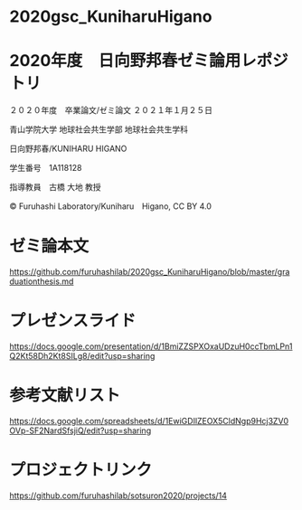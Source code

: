 # 2020gsc_KuniharuHigano

# 2020年度　日向野邦春ゼミ論用レポジトリ


２０２０年度　卒業論文/ゼミ論文  ２０２１年１月２５日

青山学院大学 地球社会共生学部 地球社会共生学科

日向野邦春/KUNIHARU HIGANO

学生番号　1A118128

指導教員　古橋 大地 教授

© Furuhashi Laboratory/Kuniharu　Higano, CC BY 4.0

# ゼミ論本文

https://github.com/furuhashilab/2020gsc_KuniharuHigano/blob/master/graduationthesis.md

# プレゼンスライド
https://docs.google.com/presentation/d/1BmiZZSPXOxaUDzuH0ccTbmLPn1Q2Kt58Dh2Kt8SILg8/edit?usp=sharing

# 参考文献リスト
https://docs.google.com/spreadsheets/d/1EwiGDIlZEOX5CldNgp9Hcj3ZV0OVp-SF2NardSfsjiQ/edit?usp=sharing
# プロジェクトリンク
https://github.com/furuhashilab/sotsuron2020/projects/14

